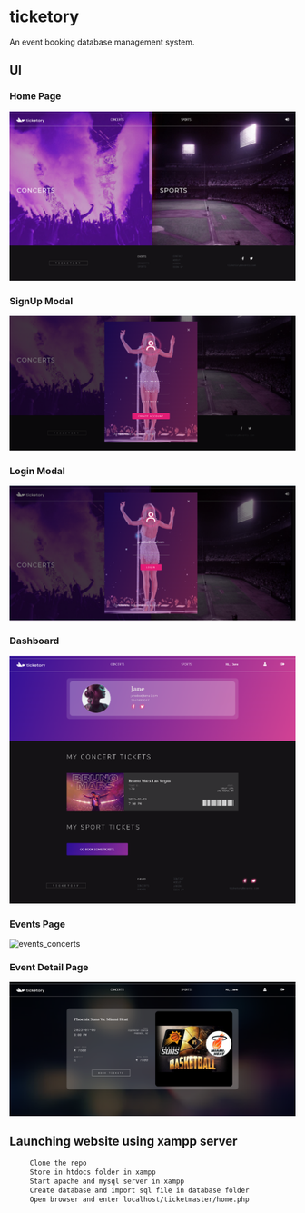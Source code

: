# ticketory
An event booking database management system.

## UI

### Home Page
![home](https://github.com/lizzencamelo/ticketory/blob/main/product/home.png)

### SignUp Modal  
![signup_modal](https://github.com/lizzencamelo/ticketory/blob/main/product/signup_modal.png)

### Login Modal   
![login_modal](https://github.com/lizzencamelo/ticketory/blob/main/product/login_modal.png)

### Dashboard   
![dashboard](https://github.com/lizzencamelo/ticketory/blob/main/product/dashboard_sec.png)

### Events Page
![events_concerts](https://github.com/lizzencamelo/ticketory/blob/main/product/events_concerts.png)

### Event Detail Page 
![event_detail_sports](https://github.com/lizzencamelo/ticketory/blob/main/product/event_detail_sport.png)



## Launching website using xampp server

         Clone the repo  
         Store in htdocs folder in xampp  
         Start apache and mysql server in xampp
         Create database and import sql file in database folder
         Open browser and enter localhost/ticketmaster/home.php
